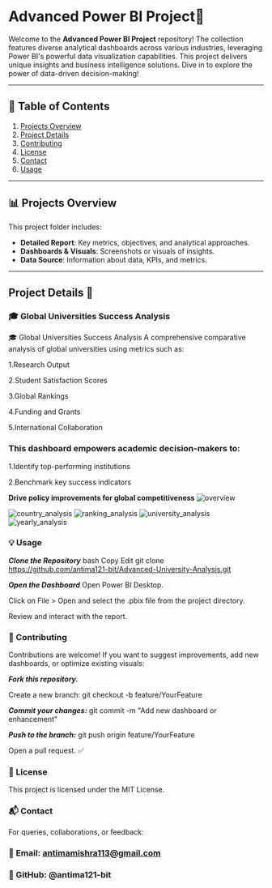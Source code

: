 # Advanced Power BI Project🚀

Welcome to the **Advanced Power BI Project** repository! The collection features diverse analytical dashboards across various industries, leveraging Power BI's powerful data visualization capabilities. This project delivers unique insights and business intelligence solutions. Dive in to explore the power of data-driven decision-making!

---

## 📑 Table of Contents

1. [Projects Overview](#projects-overview)
2. [Project Details](#project-details)
3. [Contributing](#contributing)
4. [License](#license)
5. [Contact](#contact)
6. [Usage](#usage)

---

## 📊 Projects Overview

This project folder includes:

- **Detailed Report**: Key metrics, objectives, and analytical approaches.
- **Dashboards & Visuals**: Screenshots or visuals of insights.
- **Data Source**: Information about data, KPIs, and metrics.

---

## Project Details 📝
### 🎓 Global Universities Success Analysis
🎓 Global Universities Success Analysis
A comprehensive comparative analysis of global universities using metrics such as:

1.Research Output

2.Student Satisfaction Scores

3.Global Rankings

4.Funding and Grants

5.International Collaboration

### This dashboard empowers academic decision-makers to:

1.Identify top-performing institutions

2.Benchmark key success indicators

**Drive policy improvements for global competitiveness**
![overview](https://github.com/user-attachments/assets/c33590ff-08bf-463a-a1f6-e9b5a495e261)

![country_analysis](https://github.com/user-attachments/assets/c0b5d34e-1761-4811-9c8e-23bc32ac9aa8)
![ranking_analysis](https://github.com/user-attachments/assets/1e8239d1-669e-4982-ba71-ab9320997bae)
![university_analysis](https://github.com/user-attachments/assets/cae3db9c-1715-4efc-8249-bdd1a23ad733)
![yearly_analysis](https://github.com/user-attachments/assets/89e4bc4d-777a-4974-a735-0efc2abd0d69)

### 💡 Usage
***Clone the Repository***
bash
Copy
Edit
git clone https://github.com/antima121-bit/Advanced-University-Analysis.git

***Open the Dashboard***
Open Power BI Desktop.

Click on File > Open and select the .pbix file from the project directory.

Review and interact with the report.

### 🤝 Contributing
Contributions are welcome! If you want to suggest improvements, add new dashboards, or optimize existing visuals:

***Fork this repository.***

Create a new branch:
git checkout -b feature/YourFeature

***Commit your changes:***
git commit -m "Add new dashboard or enhancement"

***Push to the branch:***
git push origin feature/YourFeature

Open a pull request. ✅

### 📄 License
This project is licensed under the MIT License.

### 📬 Contact
For queries, collaborations, or feedback:

### 📧 Email: antimamishra113@gmail.com

### 🧑 GitHub: @antima121-bit

